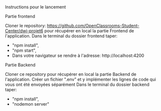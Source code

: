 Instructions pour le lancement

Partie frontend

Cloner le repository: https://github.com/OpenClassrooms-Student-Center/dwj-projet6
pour récupérer en local la partie Frontend de l'application.
Dans le terminal du dossier frontend taper:
- "npm install",
- "npm start",
- Dans votre navigateur se rendre à l'adresse: http://localhost:4200

Partie Backend

Cloner ce repository pour récupérer en local la partie Backend de l'application.
Créer un fichier ".env" et y implémenter les lignes de code qui vous ont été envoyées séparément
Dans le terminal du dossier backend taper:    
- "npm install",
- "nodemon server"

